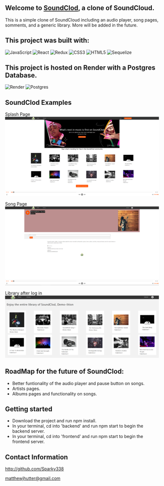 
## Welcome to [SoundClod](https://sound-clod.onrender.com/), a clone of SoundCloud.

This is a simple clone of SoundCloud including an audio player, song pages, somments, and a generic library. More will be added in the future.

## This project was built with:
![JavaScript](https://img.shields.io/badge/javascript-%23323330.svg?style=for-the-badge&logo=javascript&logoColor=%23F7DF1E)
![React](https://img.shields.io/badge/react-%2320232a.svg?style=for-the-badge&logo=react&logoColor=%2361DAFB)
![Redux](https://img.shields.io/badge/redux-%23593d88.svg?style=for-the-badge&logo=redux&logoColor=white)
![CSS3](https://img.shields.io/badge/css3-%231572B6.svg?style=for-the-badge&logo=css3&logoColor=white)
![HTML5](https://img.shields.io/badge/html5-%23E34F26.svg?style=for-the-badge&logo=html5&logoColor=white)
![Sequelize](https://img.shields.io/badge/Sequelize-52B0E7?style=for-the-badge&logo=Sequelize&logoColor=white)


## This project is hosted on Render with a Postgres Database.
![Render](https://img.shields.io/badge/Render-%46E3B7.svg?style=for-the-badge&logo=render&logoColor=white)
![Postgres](https://img.shields.io/badge/postgres-%23316192.svg?style=for-the-badge&logo=postgresql&logoColor=white)

## SoundClod Examples
Splash Page
![SoundClod-splash-page](./Readme-Assets/SoundClodSplash.png)

Song Page
![SoundClod-song-page](./Readme-Assets/SoundClodSongPage.png)

Library after log in
![SoundClod-Logged-in-Library](./Readme-Assets/loggedInLibrary.png)

## RoadMap for the future of SoundClod:
- Better funtionality of the audio player and pause button on songs.
- Artists pages.
- Albums pages and functionality on songs.

## Getting started
- Download the project and run npm install.
- In your terminal, cd into 'backend' and run npm start to begin the backend server.
- In your terminal, cd into 'frontend' and run npm start to begin the frontend server.

## Contact Information
http://github.com/Sparky338

matthewjhutter@gmail.com
